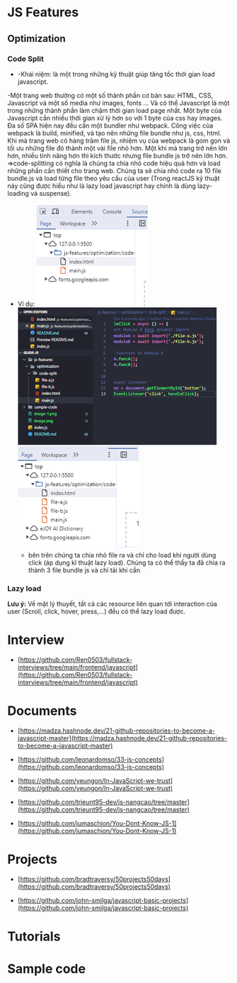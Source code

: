 # JS Features

## Optimization

### Code Split

- -Khái niệm: là một trong những kỹ thuật giúp tăng tốc thời gian load javascript.

-Một trang web thường có một số thành phần cơ bản sau: HTML, CSS, Javascript và một số media như images, fonts … Và có thể Javascript là một trong những thành phần làm chậm thời gian load page nhất. Một byte của Javascript cần nhiều thời gian xử lý hơn so với 1 byte của css hay images. Đa số SPA hiện nay đều cần một bundler như webpack. Công việc của webpack là build, minified, và tạo nên những file bundle như js, css, html. Khi mà trang web có hàng trăm file js, nhiệm vụ của webpack là gom gọn và tối ưu những file đó thành một vài file nhỏ hơn. Một khi mà trang trở nên lớn hơn, nhiều tính năng hơn thì kích thước nhưng file bundle js trở nên lớn hơn.
=>code-splitting có nghĩa là chúng ta chia nhỏ code hiệu quả hơn và load những phần cần thiết cho trang web. Chúng ta sẽ chia nhỏ code ra 10 file bundle.js và load từng file theo yêu cầu của user (Trong reactJS kỹ thuật này cũng được hiểu như là lazy load javascript hay chính là dùng lazy-loading và suspense).

- Ví dụ: ![alt text](./assets/js-features/optimization/code-split/image.png) ![alt text](./assets/js-features/optimization/code-split/image-2.png) ![alt text](./assets/js-features/optimization/code-split/image-1.png)
  - bên trên chúng ta chia nhỏ file ra và chỉ cho load khi người dùng click (áp dụng kĩ thuật lazy load). Chúng ta có thể thấy ta đã chia ra thành 3 file bundle js và chỉ tải khi cần

### Lazy load

**Lưu ý:** Về mặt lý thuyết, tất cả các resource liên quan tới interaction của user (Scroll, click, hover, press,…) đều có thể lazy load được.

# Interview

- [https://github.com/Ren0503/fullstack-interviews/tree/main/frontend/javascript](https://github.com/Ren0503/fullstack-interviews/tree/main/frontend/javascript)

# Documents

- [https://madza.hashnode.dev/21-github-repositories-to-become-a-javascript-master](https://madza.hashnode.dev/21-github-repositories-to-become-a-javascript-master)

- [https://github.com/leonardomso/33-js-concepts](https://github.com/leonardomso/33-js-concepts)

- [https://github.com/yeungon/In-JavaScript-we-trust](https://github.com/yeungon/In-JavaScript-we-trust)

- [https://github.com/trieunt95-dev/js-nangcao/tree/master](https://github.com/trieunt95-dev/js-nangcao/tree/master)

- [https://github.com/jumaschion/You-Dont-Know-JS-1](https://github.com/jumaschion/You-Dont-Know-JS-1)

# Projects

- [https://github.com/bradtraversy/50projects50days](https://github.com/bradtraversy/50projects50days)

- [https://github.com/john-smilga/javascript-basic-projects](https://github.com/john-smilga/javascript-basic-projects)

# Tutorials

# Sample code
